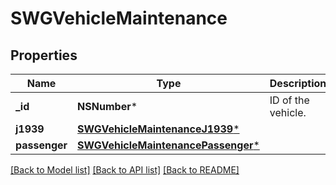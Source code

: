 # SWGVehicleMaintenance

## Properties
Name | Type | Description | Notes
------------ | ------------- | ------------- | -------------
**_id** | **NSNumber*** | ID of the vehicle. | 
**j1939** | [**SWGVehicleMaintenanceJ1939***](SWGVehicleMaintenanceJ1939.md) |  | [optional] 
**passenger** | [**SWGVehicleMaintenancePassenger***](SWGVehicleMaintenancePassenger.md) |  | [optional] 

[[Back to Model list]](../README.md#documentation-for-models) [[Back to API list]](../README.md#documentation-for-api-endpoints) [[Back to README]](../README.md)


